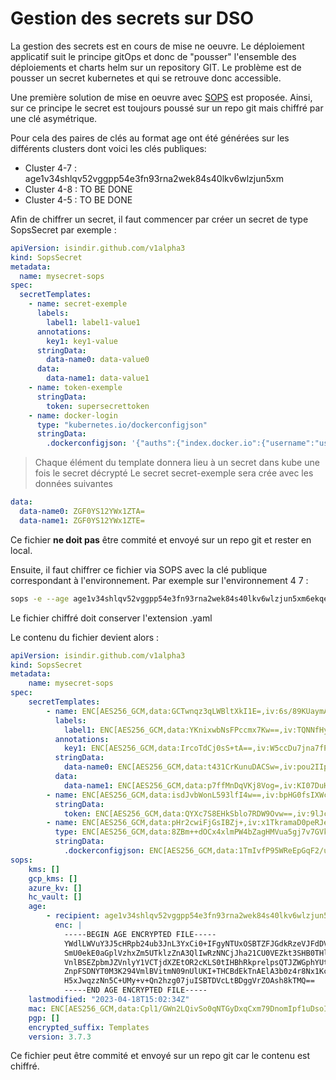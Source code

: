 # Gestion des secrets sur DSO

La gestion des secrets est en cours de mise ne oeuvre. Le déploiement applicatif suit le principe gitOps et donc de "pousser" l'ensemble des déploiements et charts helm sur un repository GIT. Le problème est de pousser un secret kubernetes et qui se retrouve donc accessible.

Une première solution de mise en oeuvre avec [SOPS](https://github.com/mozilla/sops) est proposée. Ainsi, sur ce principe le secret est toujours poussé sur un repo git mais chiffré par une clé asymétrique.

Pour cela des paires de clés au format age ont été générées sur les différents clusters dont voici les clés publiques:
 * Cluster 4-7 : age1v34shlqv52vggpp54e3fn93rna2wek84s40lkv6wlzjun5xm
 * Cluster 4-8 : TO BE DONE
 * Cluster 4-5 : TO BE DONE

Afin de chiffrer un secret, il faut commencer par créer un secret de type SopsSecret par exemple :
```yaml
apiVersion: isindir.github.com/v1alpha3
kind: SopsSecret
metadata:
  name: mysecret-sops
spec:
  secretTemplates:
    - name: secret-exemple
      labels:
        label1: label1-value1
      annotations:
        key1: key1-value
      stringData:
        data-name0: data-value0
      data:
        data-name1: data-value1
    - name: token-exemple
      stringData:
        token: supersecrettoken
    - name: docker-login
      type: "kubernetes.io/dockerconfigjson"
      stringData:
        .dockerconfigjson: '{"auths":{"index.docker.io":{"username":"user","password":"pass","email":"toto@example.com","auth":"dXNlcjpwYXNz"}}}'
```

> Chaque élément du template donnera lieu à un secret dans kube une fois le secret décrypté 
Le secret secret-exemple sera crée avec les données suivantes
```yaml
data:
  data-name0: ZGF0YS12YWx1ZTA=
  data-name1: ZGF0YS12YWx1ZTE=
```

Ce fichier **ne doit pas** être commité et envoyé sur un repo git et rester en local.

Ensuite, il faut chiffrer ce fichier via SOPS avec la clé publique correspondant à l'environnement. Par exemple sur l'environnement 4 7 :

```bash
sops -e --age age1v34shlqv52vggpp54e3fn93rna2wek84s40lkv6wlzjun5xm6ekqemjhn3 --encrypted-suffix Templates secret.sops.yaml > secret.sops.enc.yaml
```

Le fichier chiffré doit conserver l'extension .yaml

Le contenu du fichier devient alors :

```yaml
apiVersion: isindir.github.com/v1alpha3
kind: SopsSecret
metadata:
    name: mysecret-sops
spec:
    secretTemplates:
        - name: ENC[AES256_GCM,data:GCTwnqz3qLWBltXkI1E=,iv:6s/89KUaymATUyyiavb1JQdndbvBY5XrBwdqg7Zp7nM=,tag:LcEyQU0/UvYWt7YCyGiFpw==,type:str]
          labels:
            label1: ENC[AES256_GCM,data:YKnixwbNsFPccmx7Kw==,iv:TQNNfHyvcJaXTnuNAi7iq/HHGpjtIN3SInxds1aWJpM=,tag:LCHNCjIQ8lrKRzlHIflYRA==,type:str]
          annotations:
            key1: ENC[AES256_GCM,data:IrcoTdCj0sS+tA==,iv:W5ccDu7jna7fP/ZfQ6cYaQX/uqU9PjKJ83PgJpHR9b0=,tag:4UDYI4WHXgipY8wXZu/NhA==,type:str]
          stringData:
            data-name0: ENC[AES256_GCM,data:t431CrKunuDACSw=,iv:pou2IIpBl6LeKloCC1yGzHA8Vkt/0Jo0nu8M4e+8XW0=,tag:kkuw1HXkSCS9f5K73MBEgw==,type:str]
          data:
            data-name1: ENC[AES256_GCM,data:p7ffMnDqVKj8Vog=,iv:KI07DuHBarC4du/sqrLus4o9s7o5knu/wu3W8ssO4e8=,tag:TgKXwVJJGEI9H5jWM5Ca4A==,type:str]
        - name: ENC[AES256_GCM,data:isdJvbWonL593lfI4w==,iv:bpHG0fsIXWcmJ3fCDebKXeFGWNrHfHRWTQ86e+Dgruw=,tag:HmgDZLLssR+roPBSsSrizw==,type:str]
          stringData:
            token: ENC[AES256_GCM,data:QYXc7S8EHkSblo7RDW9Ovw==,iv:9lJcVQ5EJR+LYVFX/0OUJ+uZqQx0kiL2Kze8OJ3fu0M=,tag:QDpVKlSS1jj+OnWzpfCW2Q==,type:str]
        - name: ENC[AES256_GCM,data:pHr2cwiFjGsIBZj+,iv:x1TkramaD0peRJe95n+r+ye5IWeeE630C0LwbVWJ154=,tag:7TiqbtURY7fn+9r2V7PlDA==,type:str]
          type: ENC[AES256_GCM,data:8ZBm++dOCx4xlmPW4bZagHMVua5gj7v7GVkEtBRX,iv:Y8HYgfO8Ae9SY3WYF/BYhKY9n6KESwQEHMNUPZfQd9o=,tag:LqlUy6FLcYAtYEa8qtx5NQ==,type:str]
          stringData:
            .dockerconfigjson: ENC[AES256_GCM,data:1TmIvfP95WReEpGqF2/ukxkvyFVdYbO3gda+oAtNZqwRZw749qvU8koYsi012s1/yhutll5v3ldqUYtr4sNuVS7TFVy2/qZ+ryiBaI8qUxt+kOx85eyfp36pJolwQtdQPNanRTLLkV4mf1JzSYOG6WAokkQ=,iv:X1jzTyp+CzTIowxH6gl2cIInk892cuO9/5JUkuCJdqI=,tag:DbtJe3pRo8TMrBO/gt4BDw==,type:str]
sops:
    kms: []
    gcp_kms: []
    azure_kv: []
    hc_vault: []
    age:
        - recipient: age1v34shlqv52vggpp54e3fn93rna2wek84s40lkv6wlzjun5xm6ekqemjhn3
          enc: |
            -----BEGIN AGE ENCRYPTED FILE-----
            YWdlLWVuY3J5cHRpb24ub3JnL3YxCi0+IFgyNTUxOSBTZFJGdkRzeVJFdDVUVjVS
            SmU0ekE0aGplVzhxZm5UTklzZnA3QlIwRzNNCjJha21CU0VEZkt3SHB0THlVZ1ZM
            VnlBSEZpbmJZVnlyY1VCTjdXZEtOR2cKLS0tIHBhRkprelpsQTJZWGphYUtRSlhJ
            ZnpFSDNYT0M3K294VmlBVitmN09nUlUKI+THCBdEkTnAElA3b0z4r8Nx1KcW7gks
            H5xJwqzzNn5C+UMy+v+Qn2hzg07juISBTDVcLtBDggVrZOAsh8kTMQ==
            -----END AGE ENCRYPTED FILE-----
    lastmodified: "2023-04-18T15:02:34Z"
    mac: ENC[AES256_GCM,data:Cpl1/GWn2LQivSo0qNTGyDxqCxm79DnomIpf1uDsoIuA5qqsluCUja0RLkEOm/fUD+UKzL8Muaqjo8+fbuKOvr4nfqaeARACPz377tdPEH55DHyg8Czv00OsxdHZ8C9BGeeSZr3YHDqQEKqQpK1zs7rBz/2adqD1SXrOFu+aiuQ=,iv:w+4DAXVAvD7IvDCBMTF+NfMRctp0dEWl+QsRJPsrd70=,tag:fWa0Sz3TlCQ2lIkVe6zE4Q==,type:str]
    pgp: []
    encrypted_suffix: Templates
    version: 3.7.3
```

Ce fichier peut être commité et envoyé sur un repo git car le contenu est chiffré.




